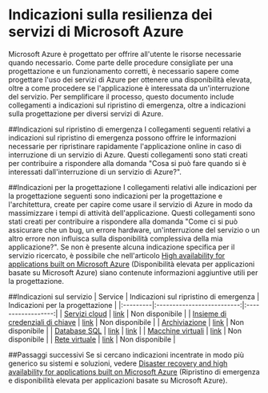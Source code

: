 <properties
   pageTitle="Indicazioni sulla resilienza dei servizi | Microsoft Azure"
   description="Collegamenti ad articoli sul ripristino di emergenza e indicazioni proattive sulla resilienza e sulla disponibilità per i servizi di Microsoft Azure."
   services=""
   documentationCenter="na"
   authors="adamglick"
   manager="saladki"
   editor=""/>

<tags
   ms.service="resiliency"
   ms.devlang="na"
   ms.topic="article"
   ms.tgt_pltfrm="na"
   ms.workload="na"
   ms.date="08/18/2016"
   ms.author="aglick"/>

# Indicazioni sulla resilienza dei servizi di Microsoft Azure
Microsoft Azure è progettato per offrire all'utente le risorse necessarie quando necessario. Come parte delle procedure consigliate per una progettazione e un funzionamento corretti, è necessario sapere come progettare l'uso dei servizi di Azure per ottenere una disponibilità elevata, oltre a come procedere se l'applicazione è interessata da un'interruzione del servizio. Per semplificare il processo, questo documento include collegamenti a indicazioni sul ripristino di emergenza, oltre a indicazioni sulla progettazione per diversi servizi di Azure.

##Indicazioni sul ripristino di emergenza
I collegamenti seguenti relativi a indicazioni sul ripristino di emergenza possono offrire le informazioni necessarie per ripristinare rapidamente l'applicazione online in caso di interruzione di un servizio di Azure. Questi collegamenti sono stati creati per contribuire a rispondere alla domanda "Cosa si può fare quando si è interessati dall'interruzione di un servizio di Azure?".

##Indicazioni per la progettazione
I collegamenti relativi alle indicazioni per la progettazione seguenti sono indicazioni per la progettazione e l'architettura, create per capire come usare il servizio di Azure in modo da massimizzare i tempi di attività dell'applicazione. Questi collegamenti sono stati creati per contribuire a rispondere alla domanda "Come ci si può assicurare che un bug, un errore hardware, un'interruzione del servizio o un altro errore non influisca sulla disponibilità complessiva della mia applicazione?". Se non è presente alcuna indicazione specifica per il servizio ricercato, è possibile che nell'articolo [High availability for applications built on Microsoft Azure](./resiliency-high-availability-azure-applications.md) (Disponibilità elevata per applicazioni basate su Microsoft Azure) siano contenute informazioni aggiuntive utili per la progettazione.

##Indicazioni sul servizio
| Service | Indicazioni sul ripristino di emergenza | Indicazioni per la progettazione |
|:---------|:--------------------------:|:------------------:|
| [Servizi cloud](https://azure.microsoft.com/services/cloud-services/ "Servizi cloud di Azure") | [link](../cloud-services/cloud-services-disaster-recovery-guidance.md "Indicazioni sul ripristino di emergenza per i Servizi cloud di Azure") | Non disponibile |
| [Insieme di credenziali di chiave](https://azure.microsoft.com/services/key-vault/ "Insieme di credenziali chiave Azure") | [link](../key-vault/key-vault-disaster-recovery-guidance.md "Indicazioni sul ripristino di emergenza per l'insieme di credenziali delle chiavi di Azure") | Non disponibile |
| [Archiviazione](https://azure.microsoft.com/services/storage/ "Archiviazione di Azure") | [link](../storage/storage-disaster-recovery-guidance.md "Indicazioni sul ripristino di emergenza per l'Archiviazione di Azure") | Non disponibile |
| [Database SQL](https://azure.microsoft.com/services/sql-database/ "Database SQL di Azure") | [link](../sql-database/sql-database-disaster-recovery.md "Indicazioni sul ripristino di emergenza per il database SQL di Azure") | [link](../sql-database/sql-database-business-continuity-design.md "Indicazioni sulla progettazione di database SQL di Azure") |
| [Macchine virtuali](https://azure.microsoft.com/services/virtual-machines/ "Macchine virtuali di Azure") | [link](../virtual-machines/virtual-machines-disaster-recovery-guidance.md "Indicazioni sul ripristino di emergenza per Macchine virtuali di Azure") | Non disponibile |
| [Rete virtuale](https://azure.microsoft.com/services/virtual-network/ "Rete virtuale di Azure") | [link](../virtual-network/virtual-network-disaster-recovery-guidance.md "Indicazioni sul ripristino di emergenza per Rete virtuale di Azure") | Non disponibile |

##Passaggi successivi
Se si cercano indicazioni incentrate in modo più generico su sistemi e soluzioni, vedere [Disaster recovery and high availability for applications built on Microsoft Azure](https://aka.ms/drtechguide) (Ripristino di emergenza e disponibilità elevata per applicazioni basate su Microsoft Azure).

<!---HONumber=AcomDC_0824_2016-->